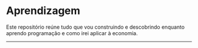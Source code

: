 # Aprendizagem

Este repositório reúne tudo que vou construindo e descobrindo enquanto aprendo programação e como irei aplicar à economia.

---
